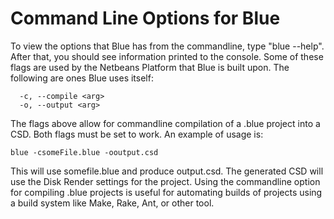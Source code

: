 # Command Line Options for Blue

To view the options that Blue has from the commandline, type "blue
--help". After that, you should see information printed to the console.
Some of these flags are used by the Netbeans Platform that Blue is built
upon. The following are ones Blue uses itself:

``` 
  -c, --compile <arg>       
  -o, --output <arg>
```

The flags above allow for commandline compilation of a .blue project
into a CSD. Both flags must be set to work. An example of usage is:

    blue -csomeFile.blue -ooutput.csd

This will use somefile.blue and produce output.csd. The generated CSD
will use the Disk Render settings for the project. Using the commandline
option for compiling .blue projects is useful for automating builds of
projects using a build system like Make, Rake, Ant, or other tool.
